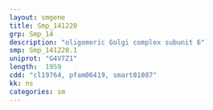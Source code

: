 ```yaml
---
layout: smgene
title: Smp_141220
grp: Smp_14
description: "oligomeric Golgi complex subunit 6"
smp: Smp_141220.1
uniprot: "G4V7Z1"
length:  1959
cdd: "cl19764, pfam06419, smart01087"
kk: ns
categories: sm
---
```

